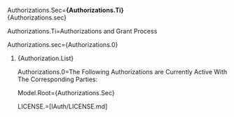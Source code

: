 Authorizations.Sec=<b>{Authorizations.Ti}</b><br>{Authorizations.sec}

Authorizations.Ti=Authorizations and Grant Process

Authorizations.sec={Authorizations.0}<br><ol><li>{Authorization.List}

Authorizations.0=The Following Authorizations are Currently Active With The Corresponding Parties:

Model.Root={Authorizations.Sec}

LICENSE.=[IAuth/LICENSE.md]